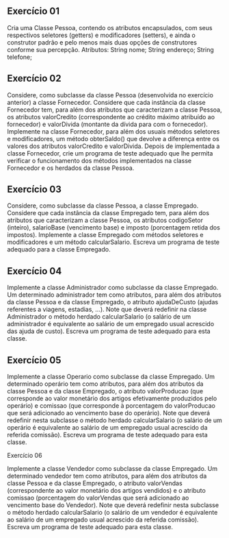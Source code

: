 ## Exercício 01
 
 Cria uma Classe Pessoa, contendo os atributos 
encapsulados, com seus respectivos seletores (getters) e 
modificadores (setters), e ainda o construtor padrão e pelo 
menos mais duas opções de construtores conforme sua 
percepção. Atributos: String nome; String endereço; 
String telefone;

## Exercício 02

Considere, como subclasse da classe Pessoa (desenvolvida no exercício 
anterior) a classe Fornecedor. Considere que cada instância da classe 
Fornecedor tem, para além dos atributos que caracterizam a classe Pessoa, 
os atributos valorCredito (correspondente ao crédito máximo atribuído ao 
fornecedor) e valorDivida (montante da dívida para com o fornecedor). 
Implemente na classe Fornecedor, para além dos usuais métodos seletores e 
modificadores, um método obterSaldo() que devolve a diferença entre os 
valores dos atributos valorCredito e valorDivida. Depois de implementada a 
classe Fornecedor, crie um programa de teste adequado que lhe permita 
verificar o funcionamento dos métodos implementados na classe 
Fornecedor e os herdados da classe Pessoa. 

## Exercício 03

Considere, como subclasse da classe Pessoa, a classe Empregado. 
Considere que cada instância da classe Empregado tem, para 
além dos atributos que caracterizam a classe Pessoa, os atributos 
codigoSetor (inteiro), salarioBase (vencimento base) e imposto 
(porcentagem retida dos impostos). Implemente a classe 
Empregado com métodos seletores e modificadores e um método 
calcularSalario. Escreva um programa de teste adequado para a 
classe Empregado.

## Exercício 04

Implemente a classe Administrador como subclasse da classe 
Empregado. Um determinado administrador tem como atributos, 
para além dos atributos da classe Pessoa e da classe Empregado, 
o atributo ajudaDeCusto (ajudas referentes a viagens, estadias, 
...). Note que deverá redefinir na classe Administrador o método 
herdado calcularSalario (o salário de um administrador é 
equivalente ao salário de um empregado usual acrescido das 
ajuda de custo). Escreva um programa de teste adequado para 
esta classe. 

## Exercício 05

Implemente a classe Operario como subclasse da classe 
Empregado. Um determinado operário tem como atributos, para 
além dos atributos da classe Pessoa e da classe Empregado, o 
atributo valorProducao (que corresponde ao valor monetário dos 
artigos efetivamente produzidos pelo operário) e comissao (que 
corresponde à porcentagem do valorProducao que será 
adicionado ao vencimento base do operário). Note que deverá 
redefinir nesta subclasse o método herdado calcularSalario (o 
salário de um operário é equivalente ao salário de um empregado 
usual acrescido da referida comissão). Escreva um programa de 
teste adequado para esta classe.

Exercício 06

Implemente a classe Vendedor como subclasse da classe 
Empregado. Um determinado vendedor tem como atributos, para 
além dos atributos da classe Pessoa e da classe Empregado, o 
atributo valorVendas (correspondente ao valor monetário dos 
artigos vendidos) e o atributo comissao (porcentagem do 
valorVendas que será adicionado ao vencimento base do 
Vendedor). Note que deverá redefinir nesta subclasse o método 
herdado calcularSalario (o salário de um vendedor é equivalente 
ao salário de um empregado usual acrescido da referida 
comissão). Escreva um programa de teste adequado para esta 
classe.
